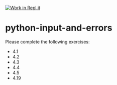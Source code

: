 [![Work in Repl.it](https://classroom.github.com/assets/work-in-replit-14baed9a392b3a25080506f3b7b6d57f295ec2978f6f33ec97e36a161684cbe9.svg)](https://classroom.github.com/online_ide?assignment_repo_id=4486281&assignment_repo_type=AssignmentRepo)
# python-input-and-errors

Please complete the following exercises:

* 4.1 
* 4.2
* 4.3
* 4.4
* 4.5
* 4.19

